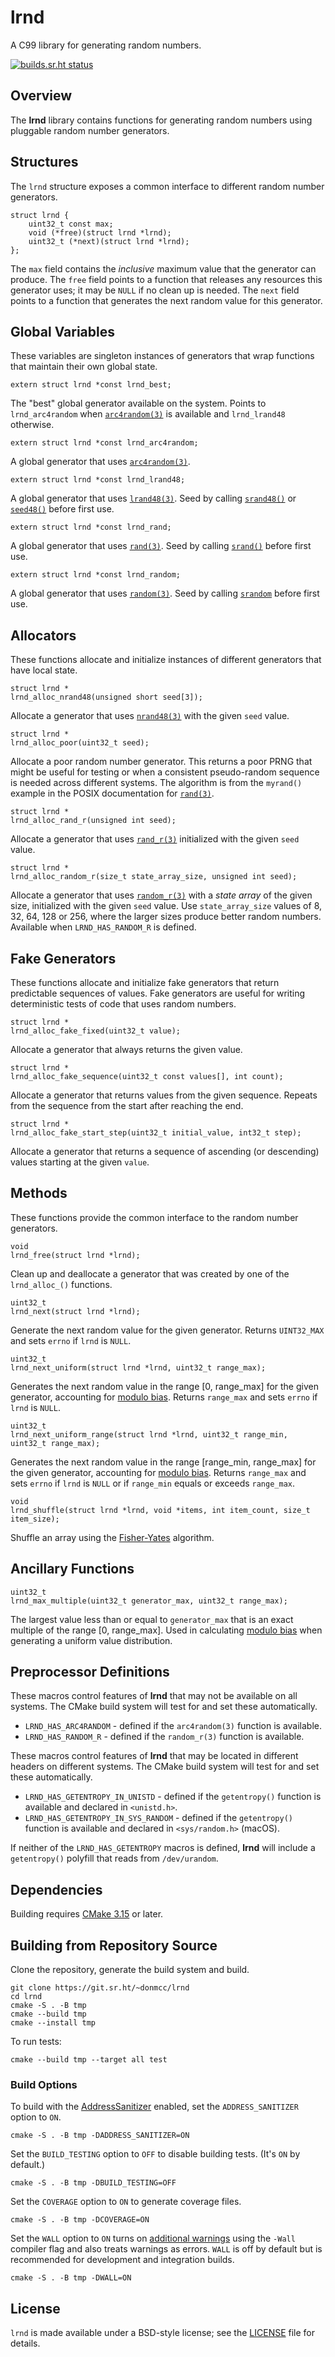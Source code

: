 # lrnd

A C99 library for generating random numbers.

[![builds.sr.ht status](https://builds.sr.ht/~donmcc/lrnd.svg)](https://builds.sr.ht/~donmcc/lrnd?)


## Overview

The **lrnd** library contains functions for generating random numbers using
pluggable random number generators.


## Structures

The `lrnd` structure exposes a common interface to different random number 
generators.

    struct lrnd {
        uint32_t const max;
        void (*free)(struct lrnd *lrnd);
        uint32_t (*next)(struct lrnd *lrnd);
    };

The `max` field contains the _inclusive_ maximum value that the generator
can produce.  The `free` field points to a function that releases any resources
this generator uses; it may be `NULL` if no clean up is needed.  The `next`
field points to a function that generates the next random value for this
generator.


## Global Variables

These variables are singleton instances of generators that wrap functions that
maintain their own global state.

    extern struct lrnd *const lrnd_best;

The "best" global generator available on the system.  Points to 
`lrnd_arc4random` when [`arc4random(3)`][31] is available and `lrnd_lrand48`
otherwise.

    extern struct lrnd *const lrnd_arc4random;

A global generator that uses [`arc4random(3)`][31].

    extern struct lrnd *const lrnd_lrand48;

A global generator that uses [`lrand48(3)`][32].  Seed by calling
[`srand48()`][32] or [`seed48()`][32] before first use.

    extern struct lrnd *const lrnd_rand;

A global generator that uses [`rand(3)`][33].  Seed by calling [`srand()`][33]
before first use.

    extern struct lrnd *const lrnd_random;

A global generator that uses [`random(3)`][34].  Seed by calling [`srandom`][34]
before first use.

[31]: https://man.bsd.lv/arc4random
[32]: https://pubs.opengroup.org/onlinepubs/9799919799/functions/drand48.html
[33]: https://pubs.opengroup.org/onlinepubs/9799919799/functions/rand.html#
[34]: https://pubs.opengroup.org/onlinepubs/9799919799/functions/random.html


## Allocators

These functions allocate and initialize instances of different generators that
have local state.

    struct lrnd *
    lrnd_alloc_nrand48(unsigned short seed[3]);

Allocate a generator that uses [`nrand48(3)`][32] with the given `seed` value.

    struct lrnd *
    lrnd_alloc_poor(uint32_t seed);

Allocate a poor random number generator.  This returns a poor PRNG that might be
useful for testing or when a consistent pseudo-random sequence is needed across
different systems.  The algorithm is from the `myrand()` example in the POSIX
documentation for [`rand(3)`][33].

    struct lrnd *
    lrnd_alloc_rand_r(unsigned int seed);

Allocate a generator that uses [`rand_r(3)`][41] initialized with the given
`seed` value.

    struct lrnd *
    lrnd_alloc_random_r(size_t state_array_size, unsigned int seed);

Allocate a generator that uses [`random_r(3)`][42] with a _state array_ of the
given size, initialized with the given `seed` value.  Use `state_array_size`
values of 8, 32, 64, 128 or 256, where the larger sizes produce better random
numbers.  Available when `LRND_HAS_RANDOM_R` is defined.

[41]: https://pubs.opengroup.org/onlinepubs/9699919799/functions/rand_r.html
[42]: https://man.bsd.lv/Linux-5.13/random_r.3


## Fake Generators

These functions allocate and initialize fake generators that return
predictable sequences of values.  Fake generators are useful for writing
deterministic tests of code that uses random numbers.

    struct lrnd *
    lrnd_alloc_fake_fixed(uint32_t value);

Allocate a generator that always returns the given value.

    struct lrnd *
    lrnd_alloc_fake_sequence(uint32_t const values[], int count);

Allocate a generator that returns values from the given sequence.  Repeats from
the sequence from the start after reaching the end.

    struct lrnd *
    lrnd_alloc_fake_start_step(uint32_t initial_value, int32_t step);

Allocate a generator that returns a sequence of ascending (or descending) values
starting at the given `value`.


## Methods

These functions provide the common interface to the random number generators.

    void
    lrnd_free(struct lrnd *lrnd);

Clean up and deallocate a generator that was created by one of the
`lrnd_alloc_()` functions.

    uint32_t
    lrnd_next(struct lrnd *lrnd);

Generate the next random value for the given generator.  Returns `UINT32_MAX`
and sets `errno` if `lrnd` is `NULL`.

    uint32_t
    lrnd_next_uniform(struct lrnd *lrnd, uint32_t range_max);

Generates the next random value in the range [0, range_max] for the given
generator, accounting for [modulo bias][50].  Returns `range_max` and sets
`errno` if `lrnd` is `NULL`.

    uint32_t
    lrnd_next_uniform_range(struct lrnd *lrnd, uint32_t range_min, uint32_t range_max);

Generates the next random value in the range [range_min, range_max] for the
given generator, accounting for [modulo bias][50].  Returns `range_max` and sets
`errno` if `lrnd` is `NULL` or if `range_min` equals or exceeds `range_max`.

    void
    lrnd_shuffle(struct lrnd *lrnd, void *items, int item_count, size_t item_size);

Shuffle an array using the [Fisher-Yates][51] algorithm.

[50]: https://en.wikipedia.org/wiki/Random_number_generation#Uniform_distributions
[51]: https://en.wikipedia.org/wiki/Fisher–Yates_shuffle

## Ancillary Functions

    uint32_t
    lrnd_max_multiple(uint32_t generator_max, uint32_t range_max);

The largest value less than or equal to `generator_max` that is an exact
multiple of the range [0, range_max].  Used in calculating [modulo bias][50]
when generating a uniform value distribution.


## Preprocessor Definitions

These macros control features of **lrnd** that may not be available on all
systems.  The CMake build system will test for and set these automatically.

- `LRND_HAS_ARC4RANDOM` - defined if the `arc4random(3)` function is available.
- `LRND_HAS_RANDOM_R` - defined if the `random_r(3)` function is available.

These macros control features of **lrnd** that may be located in different
headers on different systems.  The CMake build system will test for and set
these automatically. 

- `LRND_HAS_GETENTROPY_IN_UNISTD` - defined if the `getentropy()` function is
    available and declared in `<unistd.h>`.
- `LRND_HAS_GETENTROPY_IN_SYS_RANDOM` - defined if the `getentropy()` function
    is available and declared in `<sys/random.h>` (macOS).

If neither of the `LRND_HAS_GETENTROPY` macros is defined, **lrnd** will include
a `getentropy()` polyfill that reads from `/dev/urandom`.


## Dependencies

Building requires [CMake 3.15][60] or later.

[60]: https://cmake.org


## Building from Repository Source

Clone the repository, generate the build system and build.

    git clone https://git.sr.ht/~donmcc/lrnd
    cd lrnd
    cmake -S . -B tmp
    cmake --build tmp
    cmake --install tmp

To run tests:

    cmake --build tmp --target all test

### Build Options

To build with the [AddressSanitizer][71] enabled, set the `ADDRESS_SANITIZER`
option to `ON`.

    cmake -S . -B tmp -DADDRESS_SANITIZER=ON

Set the `BUILD_TESTING` option to `OFF` to disable building tests.  (It's `ON`
by default.)

    cmake -S . -B tmp -DBUILD_TESTING=OFF

Set the `COVERAGE` option to `ON` to generate coverage files.

    cmake -S . -B tmp -DCOVERAGE=ON

Set the `WALL` option to `ON` turns on [additional warnings][72] using the 
`-Wall` compiler flag and also treats warnings as errors.  `WALL` is off by
default but is recommended for development and integration builds.

    cmake -S . -B tmp -DWALL=ON

[71]: https://clang.llvm.org/docs/LeakSanitizer.html
[72]: https://gcc.gnu.org/onlinedocs/gcc/Warning-Options.html#Warning-Options


## License
`lrnd` is made available under a BSD-style license; see the [LICENSE][101] file
for details.

[101]: ./LICENSE
